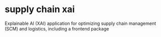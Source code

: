 # supply chain xai
Explainable AI (XAI) application for optimizing supply chain management (SCM) and logistics, including a frontend package
